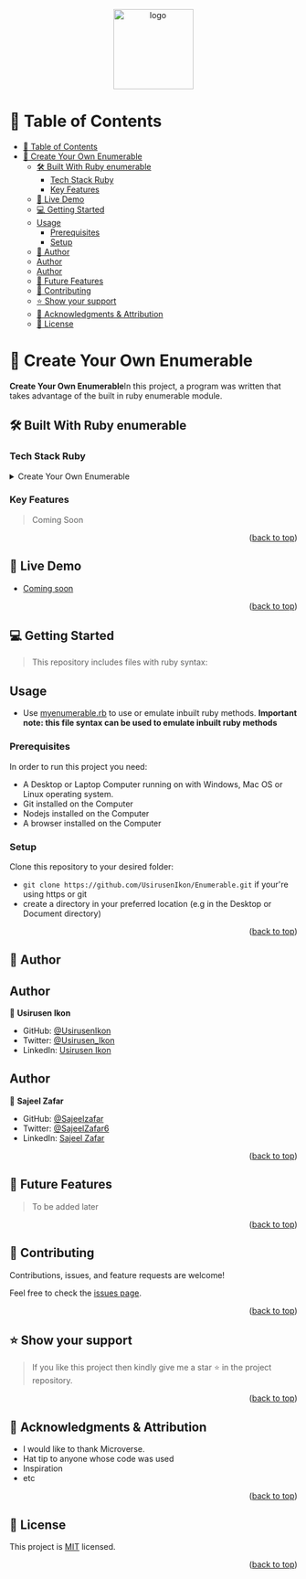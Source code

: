 <a name="readme-top"></a>

<div align="center">

  <img src="https://raw.githubusercontent.com/microverseinc/readme-template/master/murple_logo.png" alt="logo" width="140"  height="auto" />
  <br/>

</div>

<!-- TABLE OF CONTENTS -->

# 📗 Table of Contents

- [📗 Table of Contents](#-table-of-contents)
- [📖 Create Your Own Enumerable](#-create-your-own-enumerable)
  - [🛠 Built With Ruby enumerable](#-built-with-ruby-enumerable)
    - [Tech Stack Ruby](#tech-stack-ruby)
    - [Key Features ](#key-features-)
  - [🚀 Live Demo ](#-live-demo-)
  - [💻 Getting Started ](#-getting-started-)
  - [Usage](#usage)
    - [Prerequisites](#prerequisites)
    - [Setup](#setup)
  - [👥 Author ](#-author-)
  - [Author](#author)
  - [Author](#author-1)
  - [🔭 Future Features ](#-future-features-)
  - [🤝 Contributing ](#-contributing-)
  - [⭐️ Show your support ](#️-show-your-support-)
  - [🙏 Acknowledgments \& Attribution ](#-acknowledgments--attribution-)
  - [📝 License ](#-license-)

<!-- PROJECT DESCRIPTION -->

# 📖 Create Your Own Enumerable<a name="about-project"></a>

**Create Your Own Enumerable**In this project, a program was written that takes advantage of the built in ruby enumerable module.

## 🛠 Built With <a name="built-with">Ruby enumerable</a>

### Tech Stack <a name="tech-stack">Ruby</a>

<details>
<summary>Create Your Own Enumerable</summary>
  <ul>
    <li><a href="https://ruby-doc.org/core-3.0.0/Enumerable.html">Enumerable</a></li>
  </ul>
</details>

<!-- Features -->

### Key Features <a name="key-features"></a>

> Coming Soon

<p align="right">(<a href="#readme-top">back to top</a>)</p>

<!-- LIVE DEMO -->
## 🚀 Live Demo <a name="live-demo"></a>

- [Coming soon](#)

<p align="right">(<a href="#readme-top">back to top</a>)</p>

<!-- GETTING STARTED -->

## 💻 Getting Started <a name="getting-started"></a>

> This repository includes files with ruby syntax:

## Usage
- Use [myenumerable.rb](./myenumerable.rb) to use or emulate inbuilt ruby methods.
**Important note: this file syntax can be used to emulate inbuilt ruby methods**

### Prerequisites

In order to run this project you need:

- A Desktop or Laptop Computer running on with Windows, Mac OS or Linux operating system.
- Git installed on the Computer
- Nodejs installed on the Computer
- A browser installed on the Computer

### Setup

Clone this repository to your desired folder:

- `git clone https://github.com/UsirusenIkon/Enumerable.git` if your're using https or git 
- create a directory in your preferred location (e.g in the Desktop or Document directory)

<p align="right">(<a href="#readme-top">back to top</a>)</p>

<!-- AUTHORS -->

## 👥 Author <a name="author"></a>

## Author
   👤 **Usirusen Ikon**
   - GitHub: [@UsirusenIkon](https://github.com/UsirusenIkon)
   - Twitter: [@Usirusen_Ikon](https://twitter.com/Usirusen_Ikon)
   - LinkedIn: [Usirusen Ikon](https://www.linkedin.com/in/usirusen-ikon-775855174/)

## Author
   👤 **Sajeel Zafar**
   - GitHub: [@Sajeelzafar](https://github.com/Sajeelzafar)
   - Twitter: [@SajeelZafar6](https://twitter.com/SajeelZafar6)
   - LinkedIn: [Sajeel Zafar](https://www.linkedin.com/in/sajeelzafar/)

<p align="right">(<a href="#readme-top">back to top</a>)</p>

<!-- FUTURE FEATURES -->

## 🔭 Future Features <a name="future-features"></a>

> To be added later

<p align="right">(<a href="#readme-top">back to top</a>)</p>

<!-- CONTRIBUTING -->

## 🤝 Contributing <a name="contributing"></a>

Contributions, issues, and feature requests are welcome!

Feel free to check the [issues page](../../issues/).

<p align="right">(<a href="#readme-top">back to top</a>)</p>

<!-- SUPPORT -->

## ⭐️ Show your support <a name="support"></a>

> If you like this project then kindly give me a star ⭐️ in the project repository.

<p align="right">(<a href="#readme-top">back to top</a>)</p>

<!-- ACKNOWLEDGEMENTS -->
## 🙏 Acknowledgments & Attribution <a name="acknowledgements"></a>

- I would like to thank Microverse.
- Hat tip to anyone whose code was used
- Inspiration
- etc

<p align="right">(<a href="#readme-top">back to top</a>)</p>

<!-- LICENSE -->

## 📝 License <a name="license"></a>

This project is [MIT](./LICENSE) licensed.

<p align="right">(<a href="#readme-top">back to top</a>)</p>
